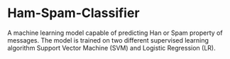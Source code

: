 # Ham-Spam-Classifier
A machine learning model capable of predicting Han or Spam property of messages. The model is trained on two different supervised learning algorithm Support Vector Machine (SVM) and Logistic Regression (LR). 
